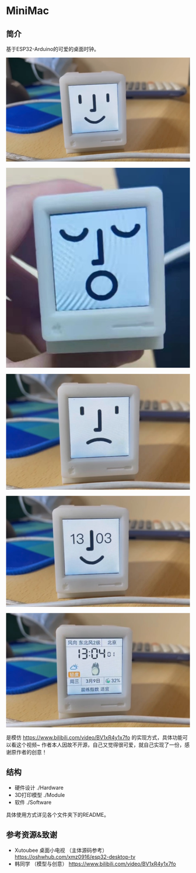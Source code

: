 # MiniMac

## 简介
基于ESP32-Arduino的可爱的桌面时钟。

![smile](img/smile.png)

![sleep](img/sleep.jpg)

![bad](img/bad.jpg)

![sleep](img/time.jpg)

![sleep](img/tv.jpg)

是模仿 https://www.bilibili.com/video/BV1xR4y1x7fo 的实现方式，具体功能可以看这个视频~ 作者本人因故不开源，自己又觉得很可爱，就自己实现了一份，感谢原作者的创意！

## 结构
- 硬件设计 ./Hardware
- 3D打印模型 ./Module
- 软件 ./Software

具体使用方式详见各个文件夹下的README。

## 参考资源&致谢
- Xutoubee 桌面小电视 （主体源码参考） https://oshwhub.com/xmz0916/esp32-desktop-tv
- 韩同学 （模型与创意） https://www.bilibili.com/video/BV1xR4y1x7fo